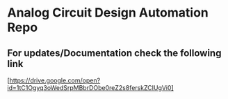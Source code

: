 # Analog Circuit Design Automation Repo
## For updates/Documentation check the following link

[https://drive.google.com/open?id=1tC1Ogyq3oWedSrpMBbrDObe0reZ2s8ferskZCIUgVi0]

